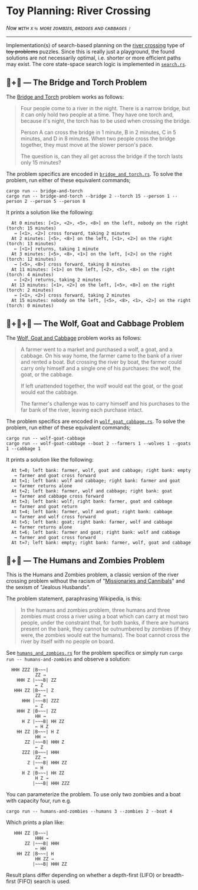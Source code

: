 # Toy Planning: River Crossing
_Nᴏᴡ ᴡɪᴛʜ x﹪ ᴍᴏʀᴇ ᴢᴏᴍʙɪᴇs, ʙʀɪᴅɢᴇs ᴀɴᴅ ᴄᴀʙʙᴀɢᴇs﹗_

---

Implementation(s) of search-based planning on the [river crossing] type of ~~toy problems~~ puzzles.
Since this is really just a playground, the found solutions are not necessarily optimal,
i.e. shorter or more efficient paths may exist. The core state-space search logic is implemented in
[`search.rs`](src/search.rs).

## 🌉+🔦 — The Bridge and Torch Problem

The [Bridge and Torch] problem works as follows:

> Four people come to a river in the night. There is a narrow bridge, but it can only
> hold two people at a time. They have one torch and, because it's night, the torch has
> to be used when crossing the bridge.
>
> Person A can cross the bridge in 1 minute, B in 2 minutes, C in 5 minutes, and D in 8 minutes.
> When two people cross the bridge together, they must move at the slower person's pace.
>
> The question is, can they all get across the bridge if the torch lasts only 15 minutes?

The problem specifics are encoded in [`bridge_and_torch.rs`](src/problems/bridge_and_torch.rs).
To solve the problem, run either of these equivalent commands;

```
cargo run -- bridge-and-torch
cargo run -- bridge-and-torch --bridge 2 --torch 15 --person 1 --person 2 --person 5 --person 8
```

It prints a solution like the following:

```
  At 0 minutes: [<1>, <2>, <5>, <8>] on the left, nobody on the right (torch: 15 minutes)
   → [<1>, <2>] cross forward, taking 2 minutes
  At 2 minutes: [<5>, <8>] on the left, [<1>, <2>] on the right (torch: 13 minutes)
   ← [<1>] returns, taking 1 minute
  At 3 minutes: [<5>, <8>, <1>] on the left, [<2>] on the right (torch: 12 minutes)
   → [<5>, <8>] cross forward, taking 8 minutes
  At 11 minutes: [<1>] on the left, [<2>, <5>, <8>] on the right (torch: 4 minutes)
   ← [<2>] returns, taking 2 minutes
  At 13 minutes: [<1>, <2>] on the left, [<5>, <8>] on the right (torch: 2 minutes)
   → [<1>, <2>] cross forward, taking 2 minutes
  At 15 minutes: nobody on the left, [<5>, <8>, <1>, <2>] on the right (torch: 0 minutes)
```

## 🐺+🐐+🥬 — The Wolf, Goat and Cabbage Problem

The [Wolf, Goat and Cabbage] problem works as follows:

> A farmer went to a market and purchased a wolf, a goat, and a cabbage. 
> On his way home, the farmer came to the bank of a river and rented a boat.
> But crossing the river by boat, the farmer could carry only himself and a
> single one of his purchases: the wolf, the goat, or the cabbage.
>
> If left unattended together, the wolf would eat the goat, or the goat would eat the cabbage.
> 
> The farmer's challenge was to carry himself and his purchases to the far
> bank of the river, leaving each purchase intact.

The problem specifics are encoded in [`wolf_goat_cabbage.rs`](src/problems/wolf_goat_cabbage.rs).
To solve the problem, run either of these equivalent commands;

```
cargo run -- wolf-goat-cabbage
cargo run -- wolf-goat-cabbage --boat 2 --farmers 1 --wolves 1 --goats 1 --cabbage 1
```

It prints a solution like the following:

```
  At t=0; left bank: farmer, wolf, goat and cabbage; right bank: empty
   → farmer and goat cross forward
  At t=1; left bank: wolf and cabbage; right bank: farmer and goat
   ← farmer returns alone
  At t=2; left bank: farmer, wolf and cabbage; right bank: goat
   → farmer and cabbage cross forward
  At t=3; left bank: wolf; right bank: farmer, goat and cabbage
   ← farmer and goat return
  At t=4; left bank: farmer, wolf and goat; right bank: cabbage
   → farmer and wolf cross forward
  At t=5; left bank: goat; right bank: farmer, wolf and cabbage
   ← farmer returns alone
  At t=6; left bank: farmer and goat; right bank: wolf and cabbage
   → farmer and goat cross forward
  At t=7; left bank: empty; right bank: farmer, wolf, goat and cabbage
```

## 🙎+🧟‍ — The Humans and Zombies Problem

This is the Humans and Zombies problem, a classic version of the river crossing problem without
the racism of "[Missionaries and Cannibals]" and the sexism of "Jealous Husbands".

The problem statement, paraphrasing Wikipedia, is this:

> In the humans and zombies problem, three humans and three zombies must cross
> a river using a boat which can carry at most two people, under the constraint that, for both banks,
> if there are humans present on the bank, they cannot be outnumbered by zombies
> (if they were, the zombies would eat the humans).
> The boat cannot cross the river by itself with no people on board.

See [`humans_and_zombies.rs`](src/problems/humans_and_zombies.rs) for the problem specifics or
simply run `cargo run -- humans-and-zombies` and observe a solution:

```
  HHH ZZZ |B~~~|
           ZZ →
    HHH Z |~~~B| ZZ
           ← Z
   HHH ZZ |B~~~| Z
           ZZ →
      HHH |~~~B| ZZZ
           ← Z
    HHH Z |B~~~| ZZ
           HH →
      H Z |~~~B| HH ZZ
           ← H Z
    HH ZZ |B~~~| H Z
           HH →
       ZZ |~~~B| HHH Z
           ← Z
      ZZZ |B~~~| HHH
           ZZ →
        Z |~~~B| HHH ZZ
           ← H
      H Z |B~~~| HH ZZ
           H Z →
          |~~~B| HHH ZZZ
```

You can parameterize the problem. To use only two zombies and a boat with capacity four, run e.g.

```
cargo run -- humans-and-zombies --humans 3 --zombies 2 --boat 4
```

Which prints a plan like:

```
   HHH ZZ |B~~~|
           HHH →
       ZZ |~~~B| HHH
           ← HH
    HH ZZ |B~~~| H
           HH ZZ →
          |~~~B| HHH ZZ
```

Result plans differ depending on whether a depth-first (LIFO) or
breadth-first (FIFO) search is used.

[River crossing]: https://en.wikipedia.org/wiki/River_crossing_puzzle
[Missionaries and Cannibals]: https://en.wikipedia.org/wiki/Missionaries_and_cannibals_problem
[Bridge and Torch]: https://en.wikipedia.org/wiki/Bridge_and_torch_problem
[Wolf, Goat and Cabbage]: https://en.wikipedia.org/wiki/Wolf,_goat_and_cabbage_problem
